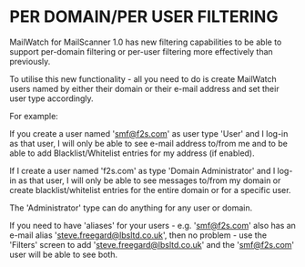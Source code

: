 # PER DOMAIN/PER USER FILTERING

MailWatch for MailScanner 1.0 has new filtering capabilities to be able to support per-domain filtering or per-user filtering more effectively than previously.

To utilise this new functionality - all you need to do is create MailWatch users named by either their domain or their e-mail address and set their user type accordingly.

For example:

If you create a user named 'smf@f2s.com' as user type 'User' and I log-in as that user, I will only be able to see e-mail address to/from me and to be able to add Blacklist/Whitelist entries for my address (if enabled).

If I create a user named 'f2s.com' as type 'Domain Administrator' and I log-in as that user, I will only be able to see messages to/from my domain or create blacklist/whitelist entries for the entire domain or for a specific user.

The 'Administrator' type can do anything for any user or domain.

If you need to have 'aliases' for your users - e.g. 'smf@f2s.com' also has an e-mail alias 'steve.freegard@lbsltd.co.uk', then no problem - use the 'Filters' screen to add 'steve.freegard@lbsltd.co.uk' and the 'smf@f2s.com' user will be able to see both.
